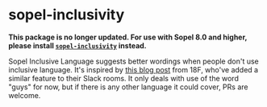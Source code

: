 # sopel-inclusivity

**This package is no longer updated. For use with Sopel 8.0 and higher, please
install [`sopel-inclusivity`][new-package-url] instead.**

[new-package-url]: https://pypi.org/project/sopel-inclusivity/

Sopel Inclusive Language suggests better wordings when people don't use
inclusive language. It's inspired by [this blog
post](https://18f.gsa.gov/2016/01/12/hacking-inclusion-by-customizing-a-slack-bot/)
from 18F, who've added a similar feature to their Slack rooms. It only deals
with use of the word "guys" for now, but if there is any other language it
could cover, PRs are welcome.
